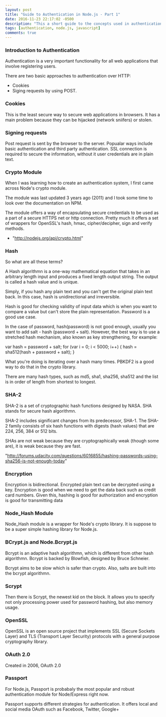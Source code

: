 ```yaml
---
layout: post
title: "Guide to Authentication in Node.js - Part 1"
date: 2016-11-23 22:17:02 -0500
description: "This a short guide to the concepts used in authentication"
tags: [authentication, node.js, javascript]
comments: true
---
```


### Introduction to Authentication

Authentication is a very important functionality for all web applications that involve registering users.

There are two basic approaches to authentication over HTTP:
- Cookies
- Siging requests by using POST.

### Cookies

This is the least secure way to secure web applications in browsers. It has a main problem because they can be hijacked (network sniifers) or stolen.

### Signing requests

Post request is sent by the browser to the server. Popualar ways include basic authentication and third party authentication. SSL connection is required to secure the information, without it user credentials are in plain text.

### Crypto Module

When I was learning how to create an authentication system, I first came across Node's crypto module.

The module was last updated 3 years ago (2011) and I took some time to look over the documentation on NPM.

The module offers a way of encapsulating secure credentials to be used as a part of a secure HTTPS net or http connection. Pretty much it offers a set of wrappers for OpenSSL's hash, hmac, cipher/decipher, sign and verify methods.

- "http://nodejs.org/api/crypto.html"

### Hash

So what are all these terms?

A Hash algorithmn is a one-way mathematical equation that takes in an arbitrary length input and produces a fixed length output string. The output is called a hash value and is unique.

Simply, if you hash any plain text and you can't get the original plain text back. In this case, hash is unidirectional and irreversible.

Hash is good for checking validity of input data which is when you want to compare a value but can't store the plain representation. Password is a good use case.

In the case of password, hash(password) is not good enough, usually you want to add salt - hash (password + salt). However, the best way is to use a stretched hash mechanism, also known as key strengthening, for example:

var hash = password + salt;
for (var i = 0; i < 5000; i++) {
    hash = sha512(hash + password + salt);
}

What you're doing is iterating over a hash many times. PBKDF2 is a good way to do that in the crypto library.

There are many hash types, such as md5, sha1, sha256, sha512 and the list is in order of length from shortest to longest.

### SHA-2
SHA-2 is a set of cryptographic hash functions designed by NASA. SHA stands for secure hash algorithmn.

SHA-2 includes significant changes from its predecessor, SHA-1. The SHA-2 family consists of six hash functions with digests (hash values) that are 224, 256, 384 or 512 bits.

SHAs are not weak because they are cryptographically weak (though some are), it is weak because they are fast.

"http://forums.udacity.com/questions/6016855/hashing-passwords-using-sha256-is-not-enough-today"

### Encryption
Encryption is bidirectional. Encrypted plain text can be decrypted using a key.
Encryption is good when we need to get the data back such as credit card numbers.
Given this, hashing is good for authorization and encryption is good for transmitting data


### Node_Hash Module

Node_Hash module is a wrapper for Node's crypto library. It is suppose to be a super simple hashing library for Node.js.

### BCrypt.js and Node.Bcrypt.js

Bcrypt is an adaptive hash algorithmn, which is different from other hash algorithmn. Bcrypt is backed by Blowfish, designed by Bruce Schneier.

Bcrypt aims to be slow which is safer than crypto. Also, salts are built into the bcrypt algorithmn.

### Scrypt

Then there is Scrypt, the newest kid on the block. It allows you to specify not only processing power used for password hashing, but also memory usage.

### OpenSSL

OpenSSL is an open source project that implements SSL (Secure Sockets Layer) and TLS (Transport Layer Security) protocols with a general purpose cryptography library.

### OAuth 2.0

Created in 2006, OAuth 2.0

### Passport

For Node.js, Passport is probabaly the most popular and robust authentication module for Node/Express right now.

Passport supports different strategies for authentication. It offers local and social media OAuth such as Facebook, Twitter, Google+

###
